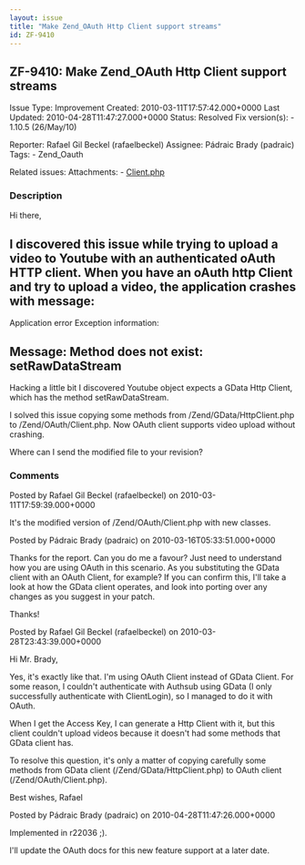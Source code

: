 ```yaml
---
layout: issue
title: "Make Zend_OAuth Http Client support streams"
id: ZF-9410
---
```


ZF-9410: Make Zend\_OAuth Http Client support streams
-----------------------------------------------------

 Issue Type: Improvement Created: 2010-03-11T17:57:42.000+0000 Last Updated: 2010-04-28T11:47:27.000+0000 Status: Resolved Fix version(s): - 1.10.5 (26/May/10)
 
 Reporter:  Rafael Gil Beckel (rafaelbeckel)  Assignee:  Pádraic Brady (padraic)  Tags: - Zend\_Oauth
 
 Related issues: 
 Attachments: - [Client.php](/issues/secure/attachment/12897/Client.php)
 
### Description

Hi there,

I discovered this issue while trying to upload a video to Youtube with an authenticated oAuth HTTP client. When you have an oAuth http Client and try to upload a video, the application crashes with message:
--------------------------------------------------------------------------------------------------------------------------------------------------------------------------------------------------------------

Application error Exception information:

Message: Method does not exist: setRawDataStream
------------------------------------------------

Hacking a little bit I discovered Youtube object expects a GData Http Client, which has the method setRawDataStream.

I solved this issue copying some methods from /Zend/GData/HttpClient.php to /Zend/OAuth/Client.php. Now OAuth client supports video upload without crashing.

Where can I send the modified file to your revision?

 

 

### Comments

Posted by Rafael Gil Beckel (rafaelbeckel) on 2010-03-11T17:59:39.000+0000

It's the modified version of /Zend/OAuth/Client.php with new classes.

 

 

Posted by Pádraic Brady (padraic) on 2010-03-16T05:33:51.000+0000

Thanks for the report. Can you do me a favour? Just need to understand how you are using OAuth in this scenario. As you substituting the GData client with an OAuth Client, for example? If you can confirm this, I'll take a look at how the GData client operates, and look into porting over any changes as you suggest in your patch.

Thanks!

 

 

Posted by Rafael Gil Beckel (rafaelbeckel) on 2010-03-28T23:43:39.000+0000

Hi Mr. Brady,

Yes, it's exactly like that. I'm using OAuth Client instead of GData Client. For some reason, I couldn't authenticate with Authsub using GData (I only successfully authenticate with ClientLogin), so I managed to do it with OAuth.

When I get the Access Key, I can generate a Http Client with it, but this client couldn't upload videos because it doesn't had some methods that GData client has.

To resolve this question, it's only a matter of copying carefully some methods from GData client (/Zend/GData/HttpClient.php) to OAuth client (/Zend/OAuth/Client.php).

Best wishes, Rafael

 

 

Posted by Pádraic Brady (padraic) on 2010-04-28T11:47:26.000+0000

Implemented in r22036 ;).

I'll update the OAuth docs for this new feature support at a later date.

 

 